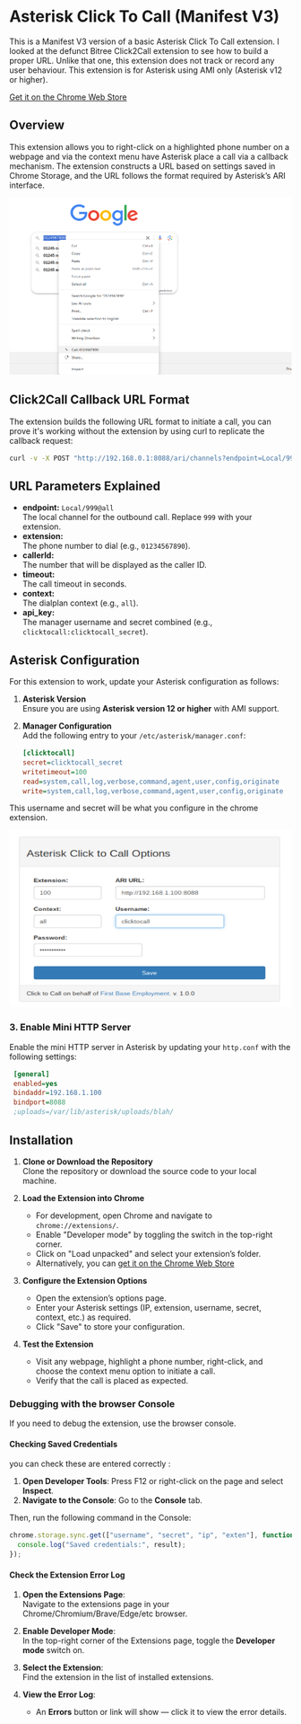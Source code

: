 # Asterisk Click To Call (Manifest V3)

This is a Manifest V3 version of a basic Asterisk Click To Call extension. I looked at the defunct Bitree Click2Call extension to see how to build a proper URL. Unlike that one, this extension does not track or record any user behaviour. This extension is for Asterisk using AMI only (Asterisk v12 or higher).

[Get it on the Chrome Web Store](https://chromewebstore.google.com/detail/asterisk-click-to-call/pioibldicnmheenkadiijicefnalndli)

## Overview

This extension allows you to right-click on a highlighted phone number on a webpage and via the context menu have Asterisk place a call via a callback mechanism. The extension constructs a URL based on settings saved in Chrome Storage, and the URL follows the format required by Asterisk’s ARI interface.

![Context Menu](images/context-menu.png)

## Click2Call Callback URL Format

The extension builds the following URL format to initiate a call, you can prove it's working without the extension by using curl to replicate the callback request:

```bash
curl -v -X POST "http://192.168.0.1:8088/ari/channels?endpoint=Local/999@all&extension=01234567890&callerId=01234567890&timeout=15&context=all&api_key=clicktocall:clicktocall_secret"
```
## URL Parameters Explained

- **endpoint:** `Local/999@all`  
  The local channel for the outbound call. Replace `999` with your extension.
- **extension:**  
  The phone number to dial (e.g., `01234567890`).
- **callerId:**  
  The number that will be displayed as the caller ID.
- **timeout:**  
  The call timeout in seconds.
- **context:**  
  The dialplan context (e.g., `all`).
- **api_key:**  
  The manager username and secret combined (e.g., `clicktocall:clicktocall_secret`).

## Asterisk Configuration

For this extension to work, update your Asterisk configuration as follows:

1. **Asterisk Version**  
   Ensure you are using **Asterisk version 12 or higher** with AMI support.

2. **Manager Configuration**  
   Add the following entry to your `/etc/asterisk/manager.conf`:

   ```ini
   [clicktocall]
   secret=clicktocall_secret
   writetimeout=100
   read=system,call,log,verbose,command,agent,user,config,originate
   write=system,call,log,verbose,command,agent,user,config,originate
   
   ```
This username and secret will be what you configure in the chrome extension.

![Extension Configuration](images/options.png)

   ### 3. Enable Mini HTTP Server

Enable the mini HTTP server in Asterisk by updating your `http.conf` with the following settings:

```ini
 [general]
 enabled=yes
 bindaddr=192.168.1.100
 bindport=8088
 ;uploads=/var/lib/asterisk/uploads/blah/
  ```

## Installation

1. **Clone or Download the Repository**  
   Clone the repository or download the source code to your local machine.

2. **Load the Extension into Chrome**  
   - For development, open Chrome and navigate to `chrome://extensions/`.
   - Enable "Developer mode" by toggling the switch in the top-right corner.
   - Click on "Load unpacked" and select your extension’s folder.
   - Alternatively, you can [get it on the Chrome Web Store](https://chromewebstore.google.com/detail/asterisk-click-to-call/pioibldicnmheenkadiijicefnalndli)

3. **Configure the Extension Options**  
   - Open the extension’s options page.
   - Enter your Asterisk settings (IP, extension, username, secret, context, etc.) as required.
   - Click "Save" to store your configuration.

4. **Test the Extension**  
   - Visit any webpage, highlight a phone number, right-click, and choose the context menu option to initiate a call.
   - Verify that the call is placed as expected.
  
   
### Debugging with the browser Console

If you need to debug the extension, use the browser console. 

#### Checking Saved Credentials

you can check these are entered correctly :

1. **Open Developer Tools**: Press F12 or right-click on the page and select **Inspect**.
2. **Navigate to the Console**: Go to the **Console** tab.

Then, run the following command in the Console:

```javascript
chrome.storage.sync.get(["username", "secret", "ip", "exten"], function(result) {
  console.log("Saved credentials:", result);
});
```

#### Check the Extension Error Log

1. **Open the Extensions Page**:  
   Navigate to the extensions page in your Chrome/Chromium/Brave/Edge/etc browser.

2. **Enable Developer Mode**:  
   In the top-right corner of the Extensions page, toggle the **Developer mode** switch on.

3. **Select the Extension**:  
   Find the extension in the list of installed extensions.

4. **View the Error Log**:  
   - An **Errors** button or link will show — click it to view the error details.  





